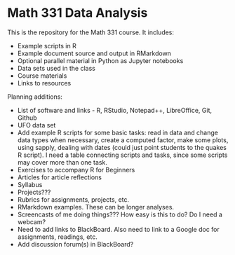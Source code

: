 # Math 331 Data Analysis
This is the repository for the Math 331 course.  It includes:
* Example scripts in R
* Example document source and output in RMarkdown
* Optional parallel material in Python as Jupyter notebooks
* Data sets used in the class
* Course materials
* Links to resources

Planning additions:
* List of software and links - R, RStudio, Notepad++, LibreOffice, Git, Github
* UFO data set
* Add example R scripts for some basic tasks: read in data and change data types when necessary, create a computed factor, make some plots, using sapply, dealing with dates (could just point students to the quakes R script).  I need a table connecting scripts and tasks, since some scripts may cover more than one task.
* Exercises to accompany R for Beginners
* Articles for article reflections
* Syllabus
* Projects???
* Rubrics for assignments, projects, etc.
* RMarkdown examples.  These can be longer analyses.
* Screencasts of me doing things???  How easy is this to do?  Do I need a webcam?
* Need to add links to BlackBoard.  Also need to link to a Google doc for assignments, readings, etc.
* Add discussion forum(s) in BlackBoard?